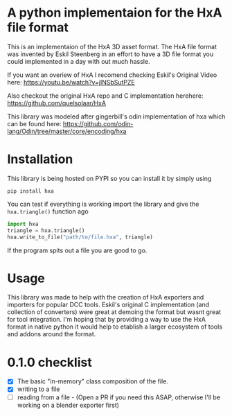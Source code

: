 # A python implementaion for the HxA file format
This is an implementaion of the HxA 3D asset format.
The HxA file format was invented by Eskil Steenberg
in an effort to have a 3D file format you could 
implemented in a day with out much hassle.

If you want an overiew of HxA I recomend checking Eskil's Original
Video here: 
https://youtu.be/watch?v=jlNSbSutPZE

Also checkout the original HxA repo and C implementation herehere:
https://github.com/quelsolaar/HxA

This library was modeled after gingerbill's odin implementation of hxa which can be found here:
https://github.com/odin-lang/Odin/tree/master/core/encoding/hxa

# Installation
This library is being hosted on PYPI so you can install it by simply using

```pip install hxa```

You can test if everything is working import the library and give the `hxa.triangle()` function ago

```python
import hxa
triangle = hxa.triangle()
hxa.write_to_file("path/to/file.hxa", triangle)
```

If the program spits out a file you are good to go.

# Usage
This library was made to help with the creation of HxA exporters and importers for popular DCC tools.
Eskil's original C implementation (and collection of converters) were great at demoing the format but
wasnt great for tool integration. I'm hoping that by providing a way to use the HxA format in native python
it would help to etablish a larger ecosystem of tools and addons around the format.

# 0.1.0 checklist
- [x] The basic "in-memory" class composition of the file.
- [x] writing to a file
- [ ] reading from a file - (Open a PR if you need this ASAP, otherwise I'll be working on a blender exporter first)